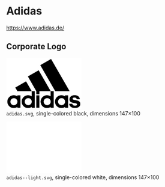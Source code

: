 # Adidas

https://www.adidas.de/


## Corporate Logo

<img src="adidas.svg" alt="Logo in black" width="200"/><br/>
`adidas.svg`,
single-colored black,
dimensions 147×100

<img src="adidas--light.svg" alt="Logo in white" width="200"/><br/>
`adidas--light.svg`,
single-colored white,
dimensions 147×100
